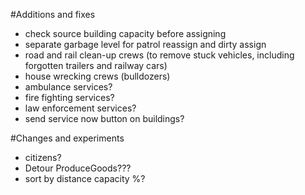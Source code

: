 #Additions and fixes

- check source building capacity before assigning
- separate garbage level for patrol reassign and dirty assign
- road and rail clean-up crews (to remove stuck vehicles, including forgotten trailers and railway cars)
- house wrecking crews (bulldozers)
- ambulance services?
- fire fighting services?
- law enforcement services?
- send service now button on buildings?

#Changes and experiments

- citizens?
- Detour ProduceGoods???
- sort by distance capacity %?

